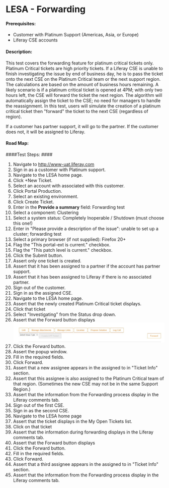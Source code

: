 LESA - Forwarding
=================

#### Prerequisites: ####
* Customer with Platinum Support (Americas, Asia, or Europe) 
* Liferay CSE accounts

#### Description: ####

This test covers the forwarding feature for platinum critical tickets only. Platinum Critical tickets are high priority tickets. If a Liferay CSE is unable to finish investigating the issue by end of business day, he is to pass the ticket onto the next CSE on the Platinum Critical team or the next support region. The calculations are based on the amount of business hours remaining. A likely scenario is if a platinum critical ticket is opened at 4PM; with only two hours left, the CSE will forward the ticket the next region. The algorithm will automatically assign the ticket to the CSE; no need for managers to handle the reassignment. In this test, users will simulate the creation of a platinum critical ticket then "forward" the ticket to the next CSE (regardless of region).

If a customer has partner support, it will go to the partner. If the customer does not, it will be assigned to Liferay.

#### Road Map: ####



####Test Steps: ####
1. Navigate to http://www-uat.liferay.com
1. Sign in as a customer with Platinum support.
1. Navigate to the LESA home page.
1. Click +New Ticket.
1. Select an account with associated with this customer.
1. Click Portal Production.
1. Select an existing environment.
1. Click Create Ticket.
1. Enter in the <b>Provide a summary</b> field: 	Forwarding test
1. Select a component: 	Clustering 
1. Select a system status: 	Completely Inoperable / Shutdown (must choose this one!)
1. Enter in "Please provide a description of the issue":	unable to set up a cluster; forwarding test
1. Select a primary browser (if not supplied):	Firefox 20+
1. Flag the "This portal-ext is current." checkbox.
1. Flag the "This patch level is current." checkbox.
1. Click the Submit button.
1. Assert only one ticket is created.
1. Assert that it has been assigned to a partner if the account has partner support.
1. Assert that it has been assigned to Liferay if there is no associated partner.
1. Sign out of the customer.
1. Sign in as the assigned CSE.
1. Navigate to the LESA home page.
1. Assert that the newly created Platinum Critical ticket displays.
1. Click that ticket
1. Select "Investigating" from the Status drop down.
1. Assert that the Forward button displays    
![forward-button](../images/forward-button01.jpeg)
1. Click the Forward button.
1. Assert the popup window.
1. Fill in the required fields.
1. Click Forward.
1. Assert that a new assignee appears in the assigned to in "Ticket Info" section.
1. Assert that this assignee is also assigned to the Platinum Critical team of that region. (Sometimes the new CSE may not be in the same Support Region.)
1. Assert that the information from the Forwarding process display in the Liferay comments tab.
1. Sign out of the first CSE.
1. Sign in as the second CSE.
1. Navigate to the LESA home page
1. Assert that the ticket displays in the My Open Tickets list.
1. Click on that ticket
1. Assert that the information during forwarding displays in the Liferay comments tab.
1. Assert that the Forward button displays
1. Click the Forward button.
1. Fill in the required fields.
1. Click Forward.
1. Assert that a third assignee appears in the assigned to in "Ticket Info" section.
1. Assert that the information from the Forwarding process display in the Liferay comments tab.